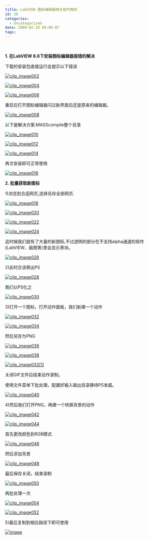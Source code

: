 ```yaml
---
title: LabVIEW 图标编辑器相关技巧两则
id: 28
categories:
  - Uncategorized
date: 2009-02-20 09:09:07
tags:
---
```


<div id="msgcns!866B8F96A2761BBE!1263" class="bvMsg">

  <p>**1\. 在LabVIEW 8.6下安装图标编辑器报错的解决** <p>下载的安装包直接运行会提示以下错误 <p>[![clip_image002](http://lhb5883.files.wordpress.com/2009/02/clip_image0025b35d33af2eae.jpg?w=300 "clip_image002")](http://lhb5883.files.wordpress.com/2009/02/clip_image0025b35d33af2eae.jpg) <p>[![clip_image004](http://lhb5883.files.wordpress.com/2009/02/clip_image0045b35d74381fef.jpg?w=300 "clip_image004")](http://lhb5883.files.wordpress.com/2009/02/clip_image0045b35d74381fef.jpg) <p>[![clip_image006](http://lhb5883.files.wordpress.com/2009/02/clip_image0065b35d383d116a.jpg?w=298 "clip_image006")](http://lhb5883.files.wordpress.com/2009/02/clip_image0065b35d383d116a.jpg) <p>重启后打开图标编辑器闪过新界面后还是原来的编辑器。 <p>[![clip_image008](http://lhb5883.files.wordpress.com/2009/02/clip_image0085b35d1a8cb9db.jpg?w=300 "clip_image008")](http://lhb5883.files.wordpress.com/2009/02/clip_image0085b35d1a8cb9db.jpg) <p>以下是解决方案:MASScompile整个目录 <p>[![clip_image010](http://lhb5883.files.wordpress.com/2009/02/clip_image0105b35d115f2119.jpg?w=300 "clip_image010")](http://lhb5883.files.wordpress.com/2009/02/clip_image0105b35d115f2119.jpg) <p>[![clip_image012](http://lhb5883.files.wordpress.com/2009/02/clip_image0125b35d2af550c5.jpg?w=300 "clip_image012")](http://lhb5883.files.wordpress.com/2009/02/clip_image0125b35d2af550c5.jpg) <p>[![clip_image014](http://lhb5883.files.wordpress.com/2009/02/clip_image0145b35d75ad4bc2.jpg?w=300 "clip_image014")](http://lhb5883.files.wordpress.com/2009/02/clip_image0145b35d75ad4bc2.jpg) <p>再次安装即可正常使用 <p>[![clip_image016](http://lhb5883.files.wordpress.com/2009/02/clip_image0165b35d.jpg?w=300 "clip_image016")](http://lhb5883.files.wordpress.com/2009/02/clip_image0165b35d.jpg) <p>**2\. 批量获取新图标** <p>1)浏览到合适网页,选择另存全部网页. <p>[![clip_image018](http://lhb5883.files.wordpress.com/2009/02/clip_image0185b35d2db9ce26.jpg?w=185 "clip_image018")](http://lhb5883.files.wordpress.com/2009/02/clip_image0185b35d2db9ce26.jpg) <p>[![clip_image020](http://lhb5883.files.wordpress.com/2009/02/clip_image0205b35d5cb212f5.jpg?w=300 "clip_image020")](http://lhb5883.files.wordpress.com/2009/02/clip_image0205b35d5cb212f5.jpg) <p>[![clip_image022](http://lhb5883.files.wordpress.com/2009/02/clip_image0225b35d.jpg?w=300 "clip_image022")](http://lhb5883.files.wordpress.com/2009/02/clip_image0225b35d.jpg) <p>[![clip_image024](http://lhb5883.files.wordpress.com/2009/02/clip_image0245b35d.jpg?w=300 "clip_image024")](http://lhb5883.files.wordpress.com/2009/02/clip_image0245b35d.jpg) <p>这时候我们就有了大量的新图标,不过透明的部分在不支持alpha通道的软件(LabVIEW、画图等)里会显示黑块。 <p>[![clip_image026](http://lhb5883.files.wordpress.com/2009/02/clip_image0265b35d.jpg?w=201 "clip_image026")](http://lhb5883.files.wordpress.com/2009/02/clip_image0265b35d.jpg) <p>2)此时合该祭出PS <p>[![clip_image028](http://lhb5883.files.wordpress.com/2009/02/clip_image0285b35d.jpg?w=300 "clip_image028")](http://lhb5883.files.wordpress.com/2009/02/clip_image0285b35d.jpg) <p>我们以PS化之 <p>[![clip_image030](http://lhb5883.files.wordpress.com/2009/02/clip_image0305b35d.jpg?w=273 "clip_image030")](http://lhb5883.files.wordpress.com/2009/02/clip_image0305b35d.jpg) <p>3)打开一个图标，打开动作面板，我们新建一个动作 <p>[![clip_image032](http://lhb5883.files.wordpress.com/2009/02/clip_image0325b45d.jpg?w=224 "clip_image032")](http://lhb5883.files.wordpress.com/2009/02/clip_image0325b45d.jpg) <p>[![clip_image034](http://lhb5883.files.wordpress.com/2009/02/clip_image0345b35d.jpg?w=300 "clip_image034")](http://lhb5883.files.wordpress.com/2009/02/clip_image0345b35d.jpg) <p>然后另存为PNG <p>[![clip_image036](http://lhb5883.files.wordpress.com/2009/02/clip_image0365b35d.jpg?w=300 "clip_image036")](http://lhb5883.files.wordpress.com/2009/02/clip_image0365b35d.jpg) <p>[![clip_image038](http://lhb5883.files.wordpress.com/2009/02/clip_image0385b35d.jpg?w=300 "clip_image038")](http://lhb5883.files.wordpress.com/2009/02/clip_image0385b35d.jpg) <p>[![clip_image032[1]](http://lhb5883.files.wordpress.com/2009/02/clip_image0325b15d5b25d.jpg?w=224 "clip_image032[1]")](http://lhb5883.files.wordpress.com/2009/02/clip_image0325b15d5b25d.jpg) <p>关闭GIF文件后结束动作录制。 <p>使用文件菜单下批处理，配置好输入输出目录静待PS发威。 <p>[![clip_image040](http://lhb5883.files.wordpress.com/2009/02/clip_image0405b35d.jpg?w=300 "clip_image040")](http://lhb5883.files.wordpress.com/2009/02/clip_image0405b35d.jpg) <p>4)然后我们打开PNG，再建一个转换背景的动作 <p>[![clip_image042](http://lhb5883.files.wordpress.com/2009/02/clip_image0425b35d.jpg?w=273 "clip_image042")](http://lhb5883.files.wordpress.com/2009/02/clip_image0425b35d.jpg) <p>[![clip_image044](http://lhb5883.files.wordpress.com/2009/02/clip_image0445b35d.jpg?w=300 "clip_image044")](http://lhb5883.files.wordpress.com/2009/02/clip_image0445b35d.jpg) <p>首先更改颜色到RGB模式 <p>[![clip_image046](http://lhb5883.files.wordpress.com/2009/02/clip_image0465b35d.jpg?w=300 "clip_image046")](http://lhb5883.files.wordpress.com/2009/02/clip_image0465b35d.jpg) <p>然后添加背景 <p>[![clip_image048](http://lhb5883.files.wordpress.com/2009/02/clip_image0485b35d.jpg?w=300 "clip_image048")](http://lhb5883.files.wordpress.com/2009/02/clip_image0485b35d.jpg) <p>最后保存关闭，结束录制 <p>[![clip_image050](http://lhb5883.files.wordpress.com/2009/02/clip_image0505b35d.jpg?w=222 "clip_image050")](http://lhb5883.files.wordpress.com/2009/02/clip_image0505b35d.jpg) <p>再批处理一次 <p>[![clip_image054](http://lhb5883.files.wordpress.com/2009/02/clip_image0545b35d.jpg?w=228 "clip_image054")](http://lhb5883.files.wordpress.com/2009/02/clip_image0545b35d.jpg) <p>[![clip_image052](http://lhb5883.files.wordpress.com/2009/02/clip_image0525b35d.jpg?w=300 "clip_image052")](http://lhb5883.files.wordpress.com/2009/02/clip_image0525b35d.jpg) <p>5)最后复制到相应路径下即可使用 <p>[![image](http://lhb5883.files.wordpress.com/2009/02/image5b25d.png?w=300 "image")](http://lhb5883.files.wordpress.com/2009/02/image5b25d.png) [](http://lhb5883.files.wordpress.com/2009/02/clip_image0545b35d.jpg)  
</p></p></p></p></p></p></p></p></p></p></p></p></p></p></div>